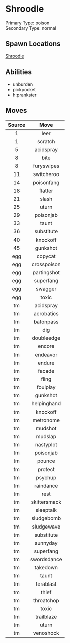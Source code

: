 # Shroodle  
Primary Type: poison  
Secondary Type: normal  
  
## Spawn Locations  
[Shroodle](/data/spawn_presets/shroodle.md)  
  
## Abilities  
  * unburden
  * pickpocket
  * h:prankster
  
  
## Moves  
  
| Source | Move |  
|:---:|:---:|  
| 1 | leer |  
| 1 | scratch |  
| 5 | acidspray |  
| 8 | bite |  
| 8 | furyswipes |  
| 11 | switcheroo |  
| 14 | poisonfang |  
| 18 | flatter |  
| 21 | slash |  
| 25 | uturn |  
| 29 | poisonjab |  
| 33 | taunt |  
| 36 | substitute |  
| 40 | knockoff |  
| 45 | gunkshot |  
| egg | copycat |  
| egg | crosspoison |  
| egg | partingshot |  
| egg | superfang |  
| egg | swagger |  
| egg | toxic |  
| tm | acidspray |  
| tm | acrobatics |  
| tm | batonpass |  
| tm | dig |  
| tm | doubleedge |  
| tm | encore |  
| tm | endeavor |  
| tm | endure |  
| tm | facade |  
| tm | fling |  
| tm | foulplay |  
| tm | gunkshot |  
| tm | helpinghand |  
| tm | knockoff |  
| tm | metronome |  
| tm | mudshot |  
| tm | mudslap |  
| tm | nastyplot |  
| tm | poisonjab |  
| tm | pounce |  
| tm | protect |  
| tm | psychup |  
| tm | raindance |  
| tm | rest |  
| tm | skittersmack |  
| tm | sleeptalk |  
| tm | sludgebomb |  
| tm | sludgewave |  
| tm | substitute |  
| tm | sunnyday |  
| tm | superfang |  
| tm | swordsdance |  
| tm | takedown |  
| tm | taunt |  
| tm | terablast |  
| tm | thief |  
| tm | throatchop |  
| tm | toxic |  
| tm | trailblaze |  
| tm | uturn |  
| tm | venoshock |  
  

